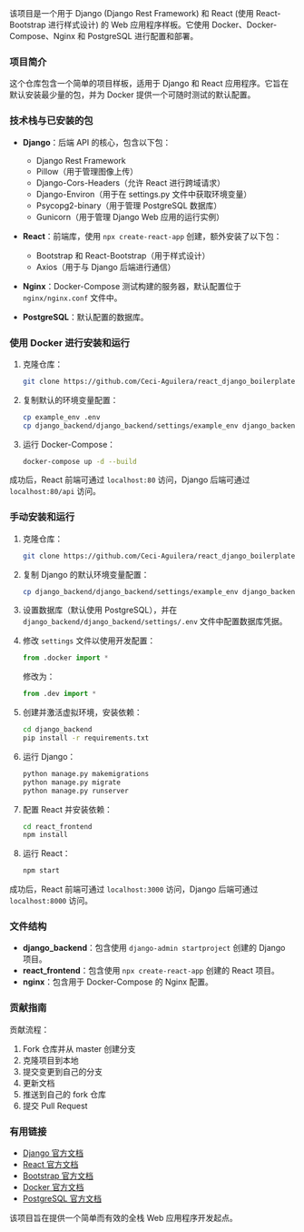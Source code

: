 该项目是一个用于 Django (Django Rest Framework) 和 React (使用 React-Bootstrap 进行样式设计) 的 Web 应用程序样板。它使用 Docker、Docker-Compose、Nginx 和 PostgreSQL 进行配置和部署。

### 项目简介

这个仓库包含一个简单的项目样板，适用于 Django 和 React 应用程序。它旨在默认安装最少量的包，并为 Docker 提供一个可随时测试的默认配置。

### 技术栈与已安装的包

- **Django**：后端 API 的核心，包含以下包：
  - Django Rest Framework
  - Pillow（用于管理图像上传）
  - Django-Cors-Headers（允许 React 进行跨域请求）
  - Django-Environ（用于在 settings.py 文件中获取环境变量）
  - Psycopg2-binary（用于管理 PostgreSQL 数据库）
  - Gunicorn（用于管理 Django Web 应用的运行实例）

- **React**：前端库，使用 `npx create-react-app` 创建，额外安装了以下包：
  - Bootstrap 和 React-Bootstrap（用于样式设计）
  - Axios（用于与 Django 后端进行通信）

- **Nginx**：Docker-Compose 测试构建的服务器，默认配置位于 `nginx/nginx.conf` 文件中。

- **PostgreSQL**：默认配置的数据库。

### 使用 Docker 进行安装和运行

1. 克隆仓库：
    ```bash
    git clone https://github.com/Ceci-Aguilera/react_django_boilerplate.git
    ```

2. 复制默认的环境变量配置：
    ```bash
    cp example_env .env
    cp django_backend/django_backend/settings/example_env django_backend/django_backend/settings/.env
    ```

3. 运行 Docker-Compose：
    ```bash
    docker-compose up -d --build
    ```

成功后，React 前端可通过 `localhost:80` 访问，Django 后端可通过 `localhost:80/api` 访问。

### 手动安装和运行

1. 克隆仓库：
    ```bash
    git clone https://github.com/Ceci-Aguilera/react_django_boilerplate.git
    ```

2. 复制 Django 的默认环境变量配置：
    ```bash
    cp django_backend/django_backend/settings/example_env django_backend/django_backend/settings/.env
    ```

3. 设置数据库（默认使用 PostgreSQL），并在 `django_backend/django_backend/settings/.env` 文件中配置数据库凭据。

4. 修改 `settings` 文件以使用开发配置：
    ```python
    from .docker import *
    ```
    修改为：
    ```python
    from .dev import *
    ```

5. 创建并激活虚拟环境，安装依赖：
    ```bash
    cd django_backend
    pip install -r requirements.txt
    ```

6. 运行 Django：
    ```bash
    python manage.py makemigrations
    python manage.py migrate
    python manage.py runserver
    ```

7. 配置 React 并安装依赖：
    ```bash
    cd react_frontend
    npm install
    ```

8. 运行 React：
    ```bash
    npm start
    ```

成功后，React 前端可通过 `localhost:3000` 访问，Django 后端可通过 `localhost:8000` 访问。

### 文件结构

- **django_backend**：包含使用 `django-admin startproject` 创建的 Django 项目。
- **react_frontend**：包含使用 `npx create-react-app` 创建的 React 项目。
- **nginx**：包含用于 Docker-Compose 的 Nginx 配置。

### 贡献指南

贡献流程：

1. Fork 仓库并从 master 创建分支
2. 克隆项目到本地
3. 提交变更到自己的分支
4. 更新文档
5. 推送到自己的 fork 仓库
6. 提交 Pull Request

### 有用链接

- [Django 官方文档](https://docs.djangoproject.com/)
- [React 官方文档](https://reactjs.org/docs/getting-started.html)
- [Bootstrap 官方文档](https://getbootstrap.com/docs/)
- [Docker 官方文档](https://docs.docker.com/)
- [PostgreSQL 官方文档](https://www.postgresql.org/docs/)

该项目旨在提供一个简单而有效的全栈 Web 应用程序开发起点。

